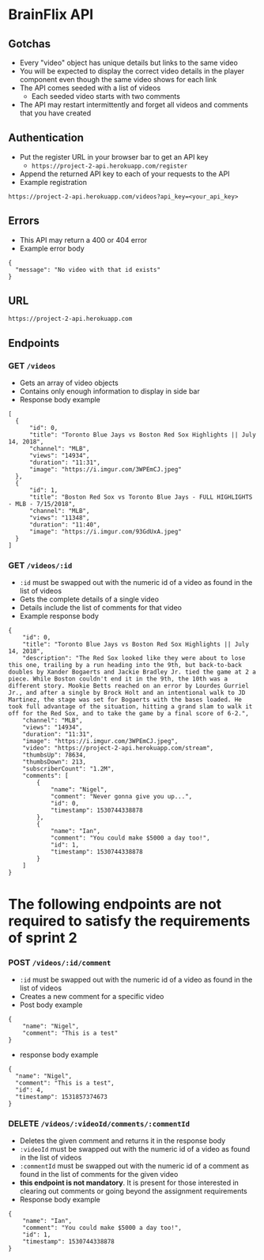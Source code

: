 # BrainFlix API

## Gotchas
- Every "video" object has unique details but links to the same video
- You will be expected to display the correct video details in the player component even though the same video shows for each link
- The API comes seeded with a list of videos
  - Each seeded video starts with two comments
- The API may restart intermittently and forget all videos and comments that you have created

## Authentication
- Put the register URL in your browser bar to get an API key
  - `https://project-2-api.herokuapp.com/register`
- Append the returned API key to each of your requests to the API
- Example registration
```
https://project-2-api.herokuapp.com/videos?api_key=<your_api_key>
```

## Errors
- This API may return a 400 or 404 error
- Example error body
```
{
  "message": "No video with that id exists"
}
```

## URL
```https://project-2-api.herokuapp.com```

## Endpoints

### GET `/videos`
- Gets an array of video objects
- Contains only enough information to display in side bar
- Response body example
```
[
  {
      "id": 0,
      "title": "Toronto Blue Jays vs Boston Red Sox Highlights || July 14, 2018",
      "channel": "MLB",
      "views": "14934",
      "duration": "11:31",
      "image": "https://i.imgur.com/3WPEmCJ.jpeg"
  },
  {
      "id": 1,
      "title": "Boston Red Sox vs Toronto Blue Jays - FULL HIGHLIGHTS - MLB - 7/15/2018",
      "channel": "MLB",
      "views": "11348",
      "duration": "11:40",
      "image": "https://i.imgur.com/93GdUxA.jpeg"
  }
]
```

### GET `/videos/:id`
- `:id` must be swapped out with the numeric id of a video as found in the list of videos
- Gets the complete details of a single video
- Details include the list of comments for that video
- Example response body
```
{
    "id": 0,
    "title": "Toronto Blue Jays vs Boston Red Sox Highlights || July 14, 2018",
    "description": "The Red Sox looked like they were about to lose this one, trailing by a run heading into the 9th, but back-to-back doubles by Xander Bogaerts and Jackie Bradley Jr. tied the game at 2 a piece. While Boston couldn't end it in the 9th, the 10th was a different story. Mookie Betts reached on an error by Lourdes Gurriel Jr., and after a single by Brock Holt and an intentional walk to JD Martinez, the stage was set for Bogaerts with the bases loaded. He took full advantage of the situation, hitting a grand slam to walk it off for the Red Sox, and to take the game by a final score of 6-2.",
    "channel": "MLB",
    "views": "14934",
    "duration": "11:31",
    "image": "https://i.imgur.com/3WPEmCJ.jpeg",
    "video": "https://project-2-api.herokuapp.com/stream",
    "thumbsUp": 78634,
    "thumbsDown": 213,
    "subscriberCount": "1.2M",
    "comments": [
        {
            "name": "Nigel",
            "comment": "Never gonna give you up...",
            "id": 0,
            "timestamp": 1530744338878
        },
        {
            "name": "Ian",
            "comment": "You could make $5000 a day too!",
            "id": 1,
            "timestamp": 1530744338878
        }
    ]
}
```

# The following endpoints are not required to satisfy the requirements of sprint 2

### POST `/videos/:id/comment`
- `:id` must be swapped out with the numeric id of a video as found in the list of videos
- Creates a new comment for a specific video
- Post body example
```
{
	"name": "Nigel",
	"comment": "This is a test"
}
```
- response body example
```
{
  "name": "Nigel",
  "comment": "This is a test",
  "id": 4,
  "timestamp": 1531857374673
}
```

### DELETE `/videos/:videoId/comments/:commentId`
- Deletes the given comment and returns it in the response body
- `:videoId` must be swapped out with the numeric id of a video as found in the list of videos
- `:commentId` must be swapped out with the numeric id of a comment as found in the list of comments for the given video
- **this endpoint is not mandatory**. It is present for those interested in clearing out comments or going beyond the assignment requirements
- Response body example
```
{
    "name": "Ian",
    "comment": "You could make $5000 a day too!",
    "id": 1,
    "timestamp": 1530744338878
}
```
